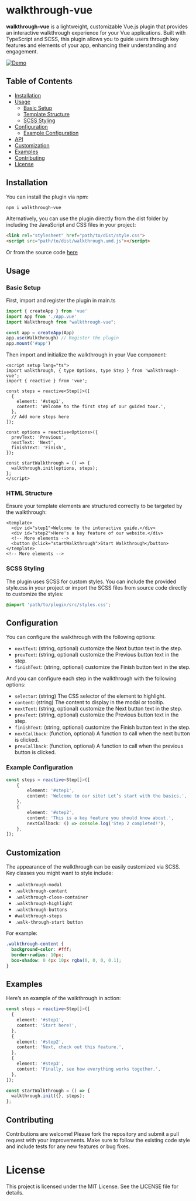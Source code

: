 # walkthrough-vue

**walkthrough-vue** is a lightweight, customizable Vue.js plugin that provides an interactive walkthrough experience for your Vue applications. Built with TypeScript and SCSS, this plugin allows you to guide users through key features and elements of your app, enhancing their understanding and engagement.

[![Demo](https://img.youtube.com/vi/GSDM0J3Yh3k/0.jpg)](https://youtu.be/GSDM0J3Yh3k)

## Table of Contents

- [Installation](#installation)
- [Usage](#usage)
    - [Basic Setup](#basic-setup)
    - [Template Structure](#template-structure)
    - [SCSS Styling](#scss-styling)
- [Configuration](#configuration)
    - [Example Configuration](#example-configuration)
- [API](#api)
- [Customization](#customization)
- [Examples](#examples)
- [Contributing](#contributing)
- [License](#license)

## Installation

You can install the plugin via npm:

```bash
npm i walkthrough-vue
```

Alternatively, you can use the plugin directly from the dist folder by including the JavaScript and CSS files in your project:
```html
<link rel="stylesheet" href="path/to/dist/style.css">
<script src="path/to/dist/walkthrough.umd.js"></script>
```

Or from the source code [here](https://github.com/ouladck/walkthrough-vue)

## Usage

### Basic Setup

First, import and register the plugin in main.ts

```typescript
import { createApp } from 'vue'
import App from './App.vue'
import Walkthrough from "walkthrough-vue";

const app = createApp(App)
app.use(Walkthrough) // Register the plugin
app.mount('#app')
```

Then import and initialize the walkthrough in your Vue component:

```vue
<script setup lang="ts">
import walkthrough, { type Options, type Step } from 'walkthrough-vue';
import { reactive } from 'vue';

const steps = reactive<Step[]>([
  {
    element: '#step1',
    content: 'Welcome to the first step of our guided tour.',
  },
  // Add more steps here
]);

const options = reactive<Options>({
  prevText: 'Previous',
  nextText: 'Next',
  finishText: 'Finish',
});

const startWalkthrough = () => {
  walkthrough.init(options, steps);
};
</script>
```

### HTML Structure

Ensure your template elements are structured correctly to be targeted by the walkthrough:

```vue
<template>
  <div id="step1">Welcome to the interactive guide.</div>
  <div id="step2">Here's a key feature of our website.</div>
  <!-- More elements -->
  <button @click="startWalkthrough">Start Walkthrough</button>
</template>
<!-- More elements -->
```

### SCSS Styling

The plugin uses SCSS for custom styles. You can include the provided style.css in your project or import the SCSS files from source code directly to customize the styles:
```css
@import 'path/to/plugin/src/styles.css';
```

## Configuration
You can configure the walkthrough with the following options:
* `nextText`: (string, optional) customize the Next button text in the step.
* `prevText`: (string, optional) customize the Previous button text in the step.
* `finishText`: (string, optional) customize the Finish button text in the step.

And you can configure each step in the walkthrough with the following options:
* `selector`: (string) The CSS selector of the element to highlight.
* `content`: (string) The content to display in the modal or tooltip.
* `nextText`: (string, optional) customize the Next button text in the step.
* `prevText`: (string, optional) customize the Previous button text in the step.
* `finishText`: (string, optional) customize the Finish button text in the step.
* `nextCallback`: (function, optional) A function to call when the next button is clicked.
* `prevCallback`: (function, optional) A function to call when the previous button is clicked.


### Example Configuration
```typescript
const steps = reactive<Step[]>([
    {
        element: '#step1',
        content: 'Welcome to our site! Let’s start with the basics.',
    },
    {
        element: '#step2',
        content: 'This is a key feature you should know about.',
        nextCallback: () => console.log('Step 2 completed!'),
    },
]);
```

## Customization

The appearance of the walkthrough can be easily customized via SCSS. Key classes you might want to style include:

* `.walkthrough-modal`
* `.walkthrough-content`
* `.walkthrough-close-container`
* `.walkthrough-highlight`
* `.walkthrough-buttons`
* `#walkthrough-steps`
* `.walk-through-start button`

For example:

```scss
.walkthrough-content {
  background-color: #fff;
  border-radius: 10px;
  box-shadow: 0 4px 10px rgba(0, 0, 0, 0.1);
}
```

## Examples
Here’s an example of the walkthrough in action:

```typescript
const steps = reactive<Step[]>([
  {
    element: '#step1',
    content: 'Start here!',
  },
  {
    element: '#step2',
    content: 'Next, check out this feature.',
  },
  {
    element: '#step3',
    content: 'Finally, see how everything works together.',
  },
]);

const startWalkthrough = () => {
  walkthrough.init({}, steps);
};
```

## Contributing

Contributions are welcome! Please fork the repository and submit a pull request with your improvements. Make sure to follow the existing code style and include tests for any new features or bug fixes.

# License
This project is licensed under the MIT License. See the LICENSE file for details.